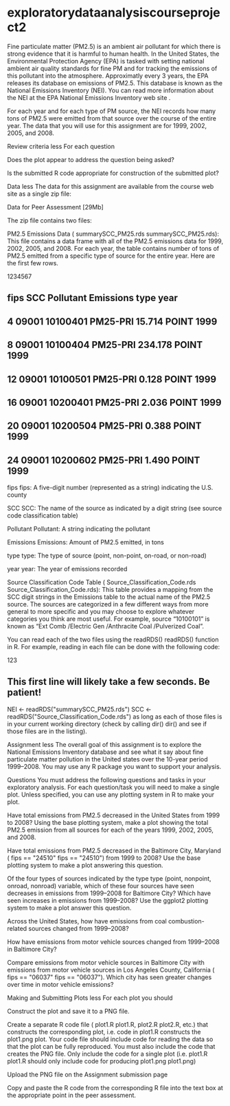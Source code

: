 # exploratorydataanalysiscourseproject2
Fine particulate matter (PM2.5) is an ambient air pollutant for which there is strong evidence that it is harmful to human health. In the United States, the Environmental Protection Agency (EPA) is tasked with setting national ambient air quality standards for fine PM and for tracking the emissions of this pollutant into the atmosphere. Approximatly every 3 years, the EPA releases its database on emissions of PM2.5. This database is known as the National Emissions Inventory (NEI). You can read more information about the NEI at the 
EPA National Emissions Inventory web site
.

For each year and for each type of PM source, the NEI records how many tons of PM2.5 were emitted from that source over the course of the entire year. The data that you will use for this assignment are for 1999, 2002, 2005, and 2008.

Review criteria
less 
For each question

Does the plot appear to address the question being asked?

Is the submitted R code appropriate for construction of the submitted plot?

Data
less 
The data for this assignment are available from the course web site as a single zip file:

Data for Peer Assessment
 [29Mb]

The zip file contains two files:

PM2.5 Emissions Data (
summarySCC_PM25.rds
summarySCC_PM25.rds): This file contains a data frame with all of the PM2.5 emissions data for 1999, 2002, 2005, and 2008. For each year, the table contains number of tons of PM2.5 emitted from a specific type of source for the entire year. Here are the first few rows.

1234567
##     fips      SCC Pollutant Emissions  type year
## 4  09001 10100401  PM25-PRI    15.714 POINT 1999
## 8  09001 10100404  PM25-PRI   234.178 POINT 1999
## 12 09001 10100501  PM25-PRI     0.128 POINT 1999
## 16 09001 10200401  PM25-PRI     2.036 POINT 1999
## 20 09001 10200504  PM25-PRI     0.388 POINT 1999
## 24 09001 10200602  PM25-PRI     1.490 POINT 1999
fips
fips: A five-digit number (represented as a string) indicating the U.S. county

SCC
SCC: The name of the source as indicated by a digit string (see source code classification table)

Pollutant
Pollutant: A string indicating the pollutant

Emissions
Emissions: Amount of PM2.5 emitted, in tons

type
type: The type of source (point, non-point, on-road, or non-road)

year
year: The year of emissions recorded

Source Classification Code Table (
Source_Classification_Code.rds
Source_Classification_Code.rds): This table provides a mapping from the SCC digit strings in the Emissions table to the actual name of the PM2.5 source. The sources are categorized in a few different ways from more general to more specific and you may choose to explore whatever categories you think are most useful. For example, source “10100101” is known as “Ext Comb /Electric Gen /Anthracite Coal /Pulverized Coal”.

You can read each of the two files using the 
readRDS()
readRDS() function in R. For example, reading in each file can be done with the following code:

123
## This first line will likely take a few seconds. Be patient!
NEI <- readRDS("summarySCC_PM25.rds")
SCC <- readRDS("Source_Classification_Code.rds")
as long as each of those files is in your current working directory (check by calling 
dir()
dir() and see if those files are in the listing).

Assignment
less 
The overall goal of this assignment is to explore the National Emissions Inventory database and see what it say about fine particulate matter pollution in the United states over the 10-year period 1999–2008. You may use any R package you want to support your analysis.

Questions
You must address the following questions and tasks in your exploratory analysis. For each question/task you will need to make a single plot. Unless specified, you can use any plotting system in R to make your plot.

Have total emissions from PM2.5 decreased in the United States from 1999 to 2008? Using the base plotting system, make a plot showing the total PM2.5 emission from all sources for each of the years 1999, 2002, 2005, and 2008.

Have total emissions from PM2.5 decreased in the Baltimore City, Maryland (
fips == "24510"
fips == "24510") from 1999 to 2008? Use the base plotting system to make a plot answering this question.

Of the four types of sources indicated by the 
type
type (point, nonpoint, onroad, nonroad) variable, which of these four sources have seen decreases in emissions from 1999–2008 for Baltimore City? Which have seen increases in emissions from 1999–2008? Use the ggplot2 plotting system to make a plot answer this question.

Across the United States, how have emissions from coal combustion-related sources changed from 1999–2008?

How have emissions from motor vehicle sources changed from 1999–2008 in Baltimore City?

Compare emissions from motor vehicle sources in Baltimore City with emissions from motor vehicle sources in Los Angeles County, California (
fips == "06037"
fips == "06037"). Which city has seen greater changes over time in motor vehicle emissions?

Making and Submitting Plots
less 
For each plot you should

Construct the plot and save it to a PNG file.

Create a separate R code file (
plot1.R
plot1.R, 
plot2.R
plot2.R, etc.) that constructs the corresponding plot, i.e. code in plot1.R constructs the plot1.png plot. Your code file should include code for reading the data so that the plot can be fully reproduced. You must also include the code that creates the PNG file. Only include the code for a single plot (i.e. 
plot1.R
plot1.R should only include code for producing 
plot1.png
plot1.png)

Upload the PNG file on the Assignment submission page

Copy and paste the R code from the corresponding R file into the text box at the appropriate point in the peer assessment.
